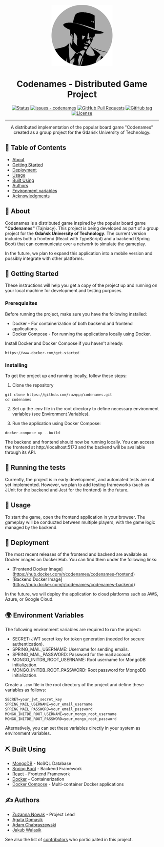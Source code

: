 <p align="center">
  <a href="" rel="noopener">
 <img width=200px height=200px src="./codenames-frontend/src/assets/images/logo.png" alt="Project logo"></a>
</p>

<h1 align="center">Codenames - Distributed Game Project</h1>

<div align="center">

[![Status](https://img.shields.io/badge/status-active-success.svg)]()
[![issues - codenames](https://img.shields.io/github/issues/zuzqqa/codenames)](https://github.com/zuzqqa/codenames/issues)
[![GitHub Pull Requests](https://img.shields.io/github/issues-pr/zuzqqa/codenames.svg)](https://github.com/zuzqqa/codenames/pulls)
[![GitHub tag](https://img.shields.io/github/tag/zuzqqa/codenames?include_prereleases=&sort=semver&color=green)](https://github.com/zuzqqa/codenames/releases/)
[![License](https://img.shields.io/badge/License-MIT-green)](https://github.com/zuzqqa/codenames/blob/main/LICENSE)

</div>

---

<p align="center"> A distributed implementation of the popular board game "Codenames" created as a group project for the Gdańsk University of Technology. 
    <br> 
</p>

## 📝 Table of Contents

- [About](#about)
- [Getting Started](#getting_started)
- [Deployment](#deployment)
- [Usage](#usage)
- [Built Using](#built_using)
- [Authors](#authors)
- [Environment variables](#environment_variables)
- [Acknowledgments](#acknowledgement)

## 🧐 About <a name = "about"></a>

Codenames is a distributed game inspired by the popular board game **"Codenames"** (Tajniacy). This project is being developed as part of a group project for the **Gdańsk University of Technology**. The current version includes both a frontend (React with TypeScript) and a backend (Spring Boot) that can communicate over a network to simulate the gameplay.

In the future, we plan to expand this application into a mobile version and possibly integrate with other platforms.

## 🏁 Getting Started <a name = "getting_started"></a>

These instructions will help you get a copy of the project up and running on your local machine for development and testing purposes.

### Prerequisites

Before running the project, make sure you have the following installed:
* Docker - For containerization of both backend and frontend applications.
* Docker Compose - For running the applications locally using Docker.

Install Docker and Docker Compose if you haven't already:

```
https://www.docker.com/get-started
```

### Installing

To get the project up and running locally, follow these steps:

1. Clone the repository

```
git clone https://github.com/zuzqqa/codenames.git
cd codenames
```

2. Set up the .env file in the root directory to define necessary environment variables (see [Environment Variables](#-environment-variables)).

3. Run the application using Docker Compose:

```
docker-compose up --build
```

The backend and frontend should now be running locally. You can access the frontend at http://localhost:5173 and the backend will be available through its API.

## 🔧 Running the tests <a name = "tests"></a>

Currently, the project is in early development, and automated tests are not yet implemented. However, we plan to add testing frameworks (such as JUnit for the backend and Jest for the frontend) in the future.

## 🎈 Usage <a name="usage"></a>

To start the game, open the frontend application in your browser. The gameplay will be conducted between multiple players, with the game logic managed by the backend.

## 🚀 Deployment <a name = "deployment"></a>

The most recent releases of the frontend and backend are available as Docker images on Docker Hub. You can find them under the following links:

* [Frontend Docker Image] (https://hub.docker.com/r/codenames/codenames-frontend)
* [Backend Docker Image] (https://hub.docker.com/r/codenames/codenames-backend)

In the future, we will deploy the application to cloud platforms such as AWS, Azure, or Google Cloud.

## 🌍 Environment Variables <a name = "environment_variables"></a>

The following environment variables are required to run the project:

* SECRET: JWT secret key for token generation (needed for secure authentication).
* SPRING_MAIL_USERNAME: Username for sending emails.
* SPRING_MAIL_PASSWORD: Password for the mail account.
* MONGO_INITDB_ROOT_USERNAME: Root username for MongoDB initialization.
* MONGO_INITDB_ROOT_PASSWORD: Root password for MongoDB initialization.

Create a `.env` file in the root directory of the project and define these variables as follows:

```
SECRET=your_jwt_secret_key
SPRING_MAIL_USERNAME=your_email_username
SPRING_MAIL_PASSWORD=your_email_password
MONGO_INITDB_ROOT_USERNAME=your_mongo_root_username
MONGO_INITDB_ROOT_PASSWORD=your_mongo_root_password
```

Alternatively, you can set these variables directly in your system as environment variables.

## ⛏️ Built Using <a name = "built_using"></a>

* [MongoDB](https://www.mongodb.com/) - NoSQL Database
* [Spring Boot](https://spring.io/projects/spring-boot) - Backend Framework
* [React](https://react.dev/) - Frontend Framework
* [Docker](https://www.docker.com/) - Containerization
* [Docker Compose](https://docs.docker.com/compose/) - Multi-container Docker applications

## ✍️ Authors <a name = "authors"></a>

* [Zuzanna Nowak](https://github.com/zuzqqa) - Project Lead
* [Agata Domasik](https://github.com/agatadomasik)
* [Adam Chabraszewski](https://github.com/achabrasz)
* [Jakub Walasik](https://github.com/jwalasik3)

See also the list of [contributors](https://github.com/zuzqqa/codenames/contributors) who participated in this project.
